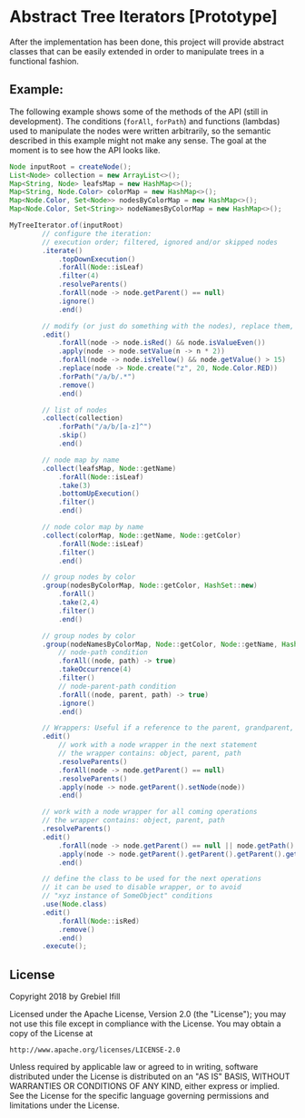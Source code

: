 # Abstract Tree Iterators [Prototype]

After the implementation has been done, this project will provide abstract classes that can be easily extended in order to manipulate trees in a functional fashion.

## Example:
The following example shows some of the methods of the API (still in development). The conditions (``forAll``, ``forPath``) and functions (lambdas) used to manipulate the nodes were written arbitrarily, so the semantic described in this example might not make any sense. The goal at the moment is to see how the API looks like.

```java
Node inputRoot = createNode();
List<Node> collection = new ArrayList<>();
Map<String, Node> leafsMap = new HashMap<>();
Map<String, Node.Color> colorMap = new HashMap<>();
Map<Node.Color, Set<Node>> nodesByColorMap = new HashMap<>();
Map<Node.Color, Set<String>> nodeNamesByColorMap = new HashMap<>();

MyTreeIterator.of(inputRoot)
        // configure the iteration:
        // execution order; filtered, ignored and/or skipped nodes
        .iterate()
            .topDownExecution()
            .forAll(Node::isLeaf)
            .filter(4)
            .resolveParents()
            .forAll(node -> node.getParent() == null)
            .ignore()
            .end()

        // modify (or just do something with the nodes), replace them, or remove them
        .edit()
            .forAll(node -> node.isRed() && node.isValueEven())
            .apply(node -> node.setValue(n -> n * 2))
            .forAll(node -> node.isYellow() && node.getValue() > 15)
            .replace(node -> Node.create("z", 20, Node.Color.RED))
            .forPath("/a/b/.*")
            .remove()
            .end()

        // list of nodes
        .collect(collection)
            .forPath("/a/b/[a-z]^")
            .skip()
            .end()

        // node map by name
        .collect(leafsMap, Node::getName)
            .forAll(Node::isLeaf)
            .take(3)
            .bottomUpExecution()
            .filter()
            .end()

        // node color map by name
        .collect(colorMap, Node::getName, Node::getColor)
            .forAll(Node::isLeaf)
            .filter()
            .end()

        // group nodes by color
        .group(nodesByColorMap, Node::getColor, HashSet::new)
            .forAll()
            .take(2,4)
            .filter()
            .end()

        // group nodes by color
        .group(nodeNamesByColorMap, Node::getColor, Node::getName, HashSet::new)
            // node-path condition
            .forAll((node, path) -> true)
            .takeOccurrence(4)
            .filter()
            // node-parent-path condition
            .forAll((node, parent, path) -> true)
            .ignore()
            .end()

        // Wrappers: Useful if a reference to the parent, grandparent, etc is needed.
        .edit()
            // work with a node wrapper in the next statement
            // the wrapper contains: object, parent, path
            .resolveParents()
            .forAll(node -> node.getParent() == null)
            .resolveParents()
            .apply(node -> node.getParent().setNode(node))
            .end()

        // work with a node wrapper for all coming operations
        // the wrapper contains: object, parent, path
        .resolveParents()
        .edit()
            .forAll(node -> node.getParent() == null || node.getPath() == null)
            .apply(node -> node.getParent().getParent().getParent().getNode())
            .end()

        // define the class to be used for the next operations
        // it can be used to disable wrapper, or to avoid
        // "xyz instance of SomeObject" conditions
        .use(Node.class)
        .edit()
            .forAll(Node::isRed)
            .remove()
            .end()
        .execute();
``` 

## License

Copyright 2018 by Grebiel Ifill

Licensed under the Apache License, Version 2.0 (the "License");
you may not use this file except in compliance with the License.
You may obtain a copy of the License at

    http://www.apache.org/licenses/LICENSE-2.0

Unless required by applicable law or agreed to in writing, software
distributed under the License is distributed on an "AS IS" BASIS,
WITHOUT WARRANTIES OR CONDITIONS OF ANY KIND, either express or implied.
See the License for the specific language governing permissions and
limitations under the License.
